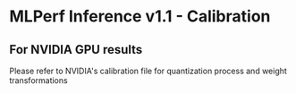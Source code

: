 # MLPerf Inference v1.1 - Calibration

 

## For NVIDIA GPU results

Please refer to NVIDIA's calibration file for quantization process and weight transformations


